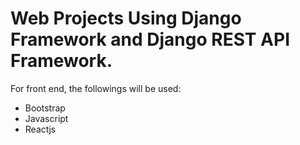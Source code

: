 # Web Projects Using Django Framework and Django REST API Framework.
For front end, the followings will be used:
- Bootstrap
- Javascript
- Reactjs
